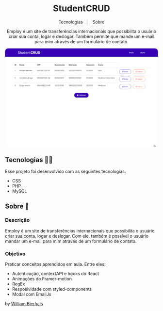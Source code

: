 <h1 align="center"> StudentCRUD </h1>
<p align="center">
  <a href="#tecnologias-">Tecnologias</a>&nbsp;&nbsp;&nbsp;|&nbsp;&nbsp;&nbsp;
  <a href="#sobre-">Sobre</a>
</p>
<p align="center"> 
  Employ é um site de transferências internacionais que possibilita o usuário criar sua conta, logar e deslogar.
  Também permite que mande um e-mail para mim através de um formulário de contato.
</p>
<p align="center">
  <img src="/crud.gif" align="center" style="border-radius: 10px" />
</p>

## Tecnologias 👨‍💻 
Esse projeto foi desenvolvido com as seguintes tecnologias:
- CSS
- PHP
- MySQL

## Sobre 📖


### Descrição
Employ é um site de transferências internacionais que possibilita o usuário criar sua conta, logar e deslogar. Com ele, também é possível o usuário mandar um e-mail para mim através de um formulário de contato.


### Objetivo
Praticar conceitos aprendidos em aula. Entre eles:

- Autenticação, contextAPI e hooks do React
- Animações do Framer-motion
- RegEx
- Resposividade com styled-components
- Modal com EmailJs


by [William Bierhals](https://github.com/will1Zera)

